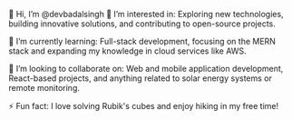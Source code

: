 👋 Hi, I’m @devbadalsingh
👀 I’m interested in:
Exploring new technologies, building innovative solutions, and contributing to open-source projects.

🌱 I’m currently learning:
Full-stack development, focusing on the MERN stack and expanding my knowledge in cloud services like AWS.

💞️ I’m looking to collaborate on:
Web and mobile application development, React-based projects, and anything related to solar energy systems or remote monitoring.


⚡ Fun fact:
I love solving Rubik's cubes and enjoy hiking in my free time!
